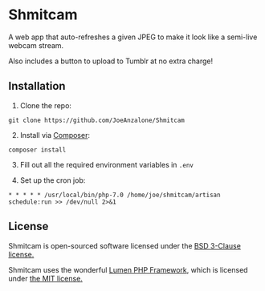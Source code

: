 Shmitcam
========

A web app that auto-refreshes a given JPEG to make it look like a semi-live webcam stream.

Also includes a button to upload to Tumblr at no extra charge!

Installation
------------
1. Clone the repo:
```
git clone https://github.com/JoeAnzalone/Shmitcam
```

2. Install via [Composer](https://getcomposer.org/):
```
composer install
```

3. Fill out all the required environment variables in `.env`

4. Set up the cron job:
```
* * * * * /usr/local/bin/php-7.0 /home/joe/shmitcam/artisan schedule:run >> /dev/null 2>&1
```

License
-------
Shmitcam is open-sourced software licensed under the [BSD 3-Clause license.](https://opensource.org/licenses/BSD-3-Clause)

Shmitcam uses the wonderful [Lumen PHP Framework](https://lumen.laravel.com), which is licensed under [the MIT license.](https://opensource.org/licenses/MIT)
